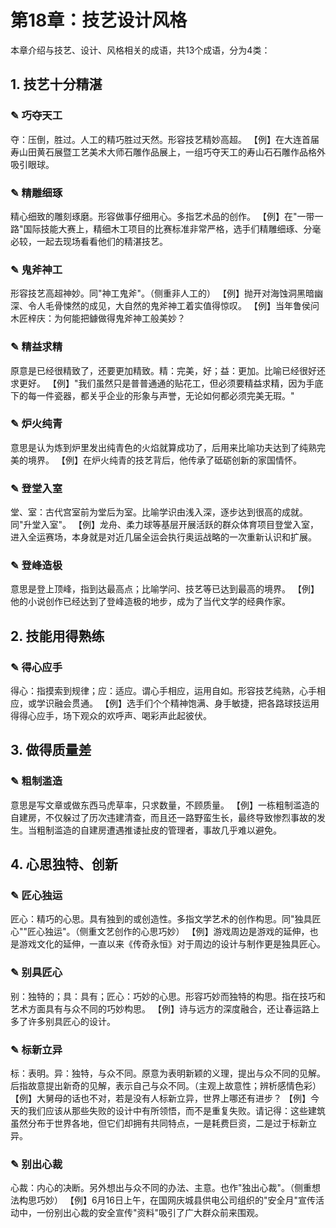 # 第18章：技艺设计风格

本章介绍与技艺、设计、风格相关的成语，共13个成语，分为4类：

## 1. 技艺十分精湛

### ✎ 巧夺天工
夺：压倒，胜过。人工的精巧胜过天然。形容技艺精妙高超。
【例】在大连首届寿山田黄石展暨工艺美术大师石雕作品展上，一组巧夺天工的寿山石石雕作品格外吸引眼球。

### ✎ 精雕细琢
精心细致的雕刻琢磨。形容做事仔细用心。多指艺术品的创作。
【例】在"一带一路"国际技能大赛上，精细木工项目的比赛标准非常严格，选手们精雕细琢、分毫必较，一起去现场看看他们的精湛技艺。

### ✎ 鬼斧神工
形容技艺高超神妙。同"神工鬼斧"。（侧重非人工的）
【例】抛开对海蚀洞黑暗幽深、令人毛骨悚然的成见，大自然的鬼斧神工着实值得惊叹。
【例】当年鲁侯问木匠梓庆：为何能把鐻做得鬼斧神工般美妙？

### ✎ 精益求精
原意是已经很精致了，还要更加精致。精：完美，好；益：更加。比喻已经很好还求更好。
【例】"我们虽然只是普普通通的贴花工，但必须要精益求精，因为手底下的每一件瓷器，都关乎企业的形象与声誉，无论如何都必须完美无瑕。"

### ✎ 炉火纯青
意思是认为炼到炉里发出纯青色的火焰就算成功了，后用来比喻功夫达到了纯熟完美的境界。
【例】在炉火纯青的技艺背后，他传承了砥砺创新的家国情怀。

### ✎ 登堂入室
堂、室：古代宫室前为堂后为室。比喻学识由浅入深，逐步达到很高的成就。同"升堂入室"。
【例】龙舟、柔力球等基层开展活跃的群众体育项目登堂入室，进入全运赛场，本身就是对近几届全运会执行奥运战略的一次重新认识和扩展。

### ✎ 登峰造极
意思是登上顶峰，指到达最高点；比喻学问、技艺等已达到最高的境界。
【例】他的小说创作已经达到了登峰造极的地步，成为了当代文学的经典作家。

## 2. 技能用得熟练

### ✎ 得心应手
得心：指摸索到规律；应：适应。谓心手相应，运用自如。形容技艺纯熟，心手相应，或学识融会贯通。
【例】选手们个个精神饱满、身手敏捷，把各路球技运用得得心应手，场下观众的欢呼声、喝彩声此起彼伏。

## 3. 做得质量差

### ✎ 粗制滥造
意思是写文章或做东西马虎草率，只求数量，不顾质量。
【例】一栋粗制滥造的自建房，不仅躲过了历次违建清查，而且还一路野蛮生长，最终导致惨烈事故的发生。当粗制滥造的自建房遭遇推诿扯皮的管理者，事故几乎难以避免。

## 4. 心思独特、创新

### ✎ 匠心独运
匠心：精巧的心思。具有独到的或创造性。多指文学艺术的创作构思。同"独具匠心""匠心独运"。（侧重文艺创作的心思巧妙）
【例】游戏周边是游戏的延伸，也是游戏文化的延伸，一直以来《传奇永恒》对于周边的设计与制作更是独具匠心。

### ✎ 别具匠心
别：独特的；具：具有；匠心：巧妙的心思。形容巧妙而独特的构思。指在技巧和艺术方面具有与众不同的巧妙构思。
【例】诗与远方的深度融合，还让春运路上多了许多别具匠心的设计。

### ✎ 标新立异
标：表明。异：独特，与众不同。原意为表明新颖的义理，提出与众不同的见解。后指故意提出新奇的见解，表示自己与众不同。（主观上故意性；辨析感情色彩）
【例】大舅母的话也不对，若是没有人标新立异，世界上哪还有进步？
【例】今天的我们应该从那些失败的设计中有所领悟，而不是重复失败。请记得：这些建筑虽然分布于世界各地，但它们却拥有共同特点，一是耗费巨资，二是过于标新立异。

### ✎ 别出心裁
心裁：内心的决断。另外想出与众不同的办法、主意。也作"独出心裁"。（侧重想法构思巧妙）
【例】6月16日上午，在国网庆城县供电公司组织的"安全月"宣传活动中，一份别出心裁的安全宣传"资料"吸引了广大群众前来围观。
